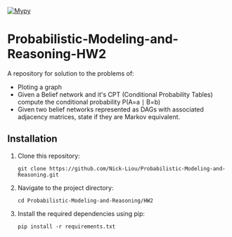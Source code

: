 [![Mypy](https://github.com/Nick-Liou/Probabilistic-Modeling-and-Reasoning-HW2/actions/workflows/mypy.yml/badge.svg)](https://github.com/Nick-Liou/Probabilistic-Modeling-and-Reasoning-HW2/actions/workflows/mypy.yml)

<!-- 
[![Tests](https://github.com/Nick-Liou/Probabilistic-Modeling-and-Reasoning-HW2/actions/workflows/pytest.yml/badge.svg)](https://github.com/Nick-Liou/Probabilistic-Modeling-and-Reasoning-HW2/actions/workflows/pytest.yml)
-->

# Probabilistic-Modeling-and-Reasoning-HW2
A repository for solution to the problems of:
- Ploting a graph
- Given a Belief network and it's CPT (Conditional Probability Tables) compute the conditional probability P(A=a ∣ B=b)
- Given two belief networks represented as DAGs with associated adjacency matrices, state if they are Markov equivalent.


## Installation

1. Clone this repository:   
    ```
    git clone https://github.com/Nick-Liou/Probabilistic-Modeling-and-Reasoning.git
    ```
2. Navigate to the project directory:   
    ```
    cd Probabilistic-Modeling-and-Reasoning/HW2
    ```
3. Install the required dependencies using pip:
    ```
    pip install -r requirements.txt
    ```


<!-- 
Use  "pipreqs . --mode no-pin" to auto generate the requirements 
note it may not work recursively  
-->

